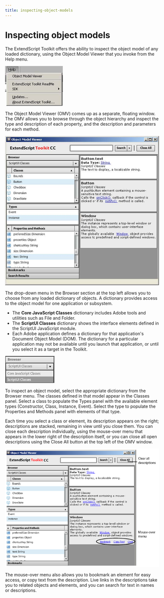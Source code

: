 ```yaml
---
title: inspecting-object-models
---
```


# Inspecting object models

The ExtendScript Toolkit offers the ability to inspect the object model of any loaded dictionary, using the Object Model Viewer that you invoke from the Help menu.

![Help Menu](./_static/02_the-extendscript-toolkit_inspecting-object-models_help-menu.jpg)

The Object Model Viewer (OMV) comes up as a separate, floating window. The OMV allows you to browse through the object hierarchy and inspect the type and description of each property, and the description and parameters for each method.

![Object Model Viewer](./_static/02_the-extendscript-toolkit_inspecting-object-models_omv.jpg)

The drop-down menu in the Browser section at the top left allows you to choose from any loaded dictionary of objects. A dictionary provides access to the object model for one application or subsystem.

- The **Core JavaScript Classes** dictionary includes Adobe tools and utilities such as File and Folder.
- The **ScriptUI Classes** dictionary shows the interface elements defined in the ScriptUI JavaScript module.
- Each Adobe application defines a dictionary for that application's Document Object Model (DOM). The dictionary for a particular application may not be available until you launch that application, or until you select it as a target in the Toolkit.

![Object Model Viewer Dictionary](./_static/02_the-extendscript-toolkit_inspecting-object-models_omv-dictionary.jpg)

To inspect an object model, select the appropriate dictionary from the Browser menu. The classes defined in that model appear in the Classes panel. Select a class to populate the Types panel with the available element types (Constructor, Class, Instance, Event). Select the type to populate the Properties and Methods panel with elements of that type.

Each time you select a class or element, its description appears on the right; descriptions are stacked, remaining in view until you close them. You can close each description individually, using the mouse-over menu that appears in the lower right of the description itself, or you can close all open descriptions using the Close All button at the top left of the OMV window.

![Object Model Viewer](./_static/02_the-extendscript-toolkit_inspecting-object-models_omv-details.png)

The mouse-over menu also allows you to bookmark an element for easy access, or copy text from the description. Live links in the descriptions take you to related objects and elements, and you can search for text in names or descriptions.
